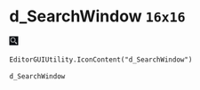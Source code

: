 # d_SearchWindow `16x16`
<img src="/img/d_SearchWindow.png" width=16 height=16>

``` CSharp
EditorGUIUtility.IconContent("d_SearchWindow")
```
```
d_SearchWindow
```
